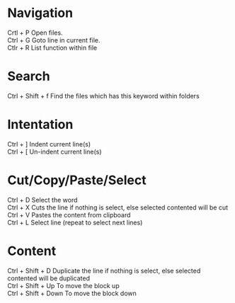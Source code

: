 
Navigation
===========
Crtl + P 		Open files.  
Ctrl + G 		Goto line in current file.  
Ctlr + R 		List function within file  

Search
=========
Ctrl + Shift + f 	Find the files which has this keyword within folders  

Intentation
===========
Ctrl + ] 		Indent current line(s)  
Ctrl + [ 		Un-indent current line(s)  

Cut/Copy/Paste/Select
=====================
Ctrl + D        	Select the word  
Ctrl + X		Cuts the line if nothing is select, else selected contented will be cut  
Ctrl + V        	Pastes the content from clipboard  
Ctrl + L 		Select line (repeat to select next lines)  

Content
========
Ctrl + Shift + D  	Duplicate the line if nothing is select, else selected contented will be duplicated  
Ctrl + Shift + Up 	To move the block up  
Ctrl + Shift + Down 	To move the block down  
